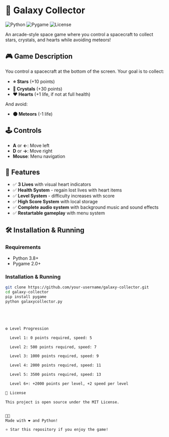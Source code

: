 
# 🌌 Galaxy Collector

![Python](https://img.shields.io/badge/Python-3.8+-blue.svg)
![Pygame](https://img.shields.io/badge/Pygame-2.0+-green.svg)
![License](https://img.shields.io/badge/License-MIT-yellow.svg)

An arcade-style space game where you control a spacecraft to collect stars, crystals, and hearts while avoiding meteors!

## 🎮 Game Description

You control a spacecraft at the bottom of the screen. Your goal is to collect:
- **⭐ Stars** (+10 points)
- **💜 Crystals** (+30 points)
- **❤️ Hearts** (+1 life, if not at full health)

And avoid:
- **🌑 Meteors** (-1 life)

## 🕹️ Controls
- **A** or **←**: Move left
- **D** or **→**: Move right
- **Mouse**: Menu navigation

## 🎯 Features
- ✅ **3 Lives** with visual heart indicators
- ✅ **Health System** - regain lost lives with heart items
- ✅ **Level System** - difficulty increases with score
- ✅ **High Score System** with local storage
- ✅ **Complete audio system** with background music and sound effects
- ✅ **Restartable gameplay** with menu system

## 🛠️ Installation & Running

### Requirements
- Python 3.8+
- Pygame 2.0+

### Installation & Running
```bash
git clone https://github.com/your-username/galaxy-collector.git
cd galaxy-collector
pip install pygame
python galaxycollector.py





⚙️ Level Progression

  Level 1: 0 points required, speed: 5

  Level 2: 500 points required, speed: 7

  Level 3: 1000 points required, speed: 9

  Level 4: 2000 points required, speed: 11

  Level 5: 3500 points required, speed: 13

  Level 6+: +2000 points per level, +2 speed per level

📜 License

This project is open source under the MIT License.


👨‍💻 
Made with ❤️ and Python!

⭐ Star this repository if you enjoy the game!
